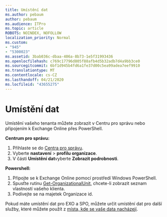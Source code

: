 ```yaml
---
title: Umístění dat
ms.author: pebaum
author: pebaum
ms.audience: ITPro
ms.topic: article
ROBOTS: NOINDEX, NOFOLLOW
localization_priority: Normal
ms.custom:
- "945"
- "5300023"
ms.assetid: 3bab036c-dbaa-406a-8b73-1e5f31993436
ms.openlocfilehash: c769c17796d805f88afb4d5b32adb7d4a9bb3ce0
ms.sourcegitcommit: 6bf1d945b4fd6a1fe37d00c5ea99adea7eef9910
ms.translationtype: MT
ms.contentlocale: cs-CZ
ms.lasthandoff: 04/21/2020
ms.locfileid: "43655275"
---
```

# <a name="data-location"></a>Umístění dat

Umístění vašeho tenanta můžete zobrazit v Centru pro správu nebo připojením k Exchange Online přes PowerShell.


**Centrum pro správu:**
1. Přihlaste se do [Centra pro správu](https://admin.microsoft.com/Adminportal/Home).
2. Vyberte **nastavení** > **profilu organizace**.
3. V části **Umístění dat**vyberte **Zobrazit podrobnosti**.


**Powershell:**
1. Připojte se k Exchange Online pomocí prostředí Windows PowerShell.
2. Spusťte rutinu [Get-OrganizationalUnit,](https://docs.microsoft.com/powershell/module/exchange/active-directory/get-organizationalunit) chcete-li zobrazit seznam vlastností vašeho klienta. 
3. Podívejte se na majetek Organizace id.

Pokud máte umístění dat pro EXO a SPO, můžete určit umístění dat pro další služby, které můžete použít z [místa, kde se vaše data nacházejí](https://products.office.com/where-is-your-data-located).